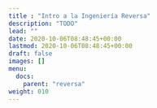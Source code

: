 ```yaml
---
title : "Intro a la Ingeniería Reversa"
description: "TODO"
lead: ""
date: 2020-10-06T08:48:45+00:00
lastmod: 2020-10-06T08:48:45+00:00
draft: false
images: []
menu:
  docs:
    parent: "reversa"
weight: 010
---
```

